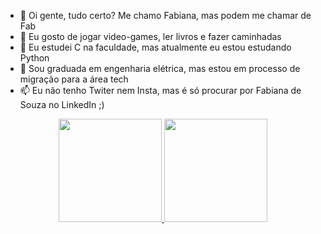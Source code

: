 - 👋 Oi gente, tudo certo? Me chamo Fabiana, mas podem me chamar de Fab
- 👀 Eu gosto de jogar video-games, ler livros e fazer caminhadas
- 🌱 Eu estudei C na faculdade, mas atualmente eu estou estudando Python
- 💞️ Sou graduada em engenharia elétrica, mas estou em processo de migração para a área tech
- 📫 Eu não tenho Twiter nem Insta, mas é só procurar por Fabiana de Souza no LinkedIn ;)

<div align="center">
  <a href="https://github.com/fab-souza">
  <img height="165em" src="https://github-readme-stats.vercel.app/api?username=fab-souza&show_icons=true&theme=midnight-purple&include_all_commits=true&count_private=true"/>
  <img height="165em" src="https://github-readme-stats.vercel.app/api/top-langs/?username=fab-souza&layout=compact&langs_count=7&theme=midnight-purple"/>
</div>
